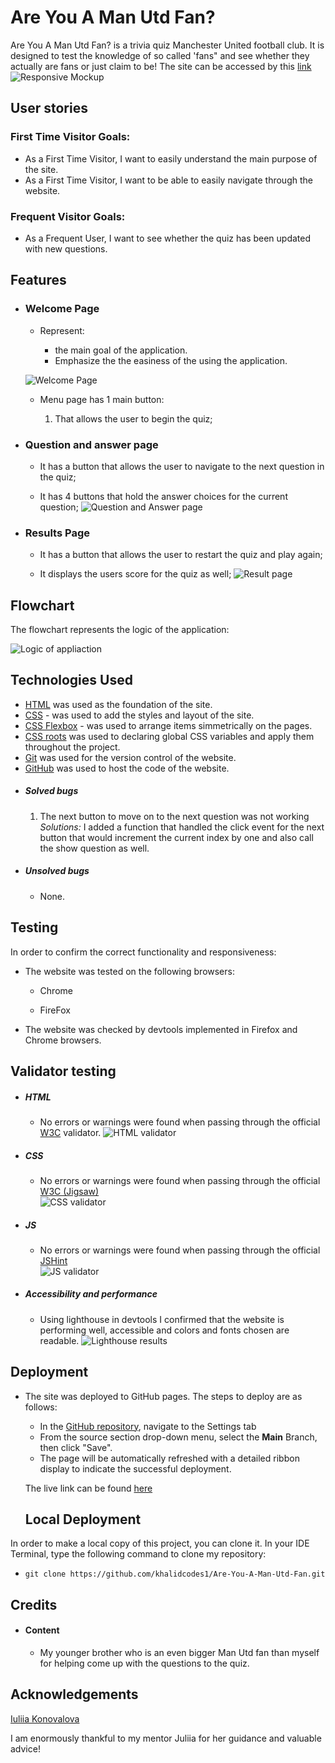 # Are You A Man Utd Fan?

Are You A Man Utd Fan? is a trivia quiz Manchester United football club. It is designed to test the knowledge of so called 'fans" and see whether they actually are fans or just claim to be!
The site can be accessed by this [link](https://khalidcodes1.github.io/Are-You-A-Man-Utd-Fan/)
![Responsive Mockup](documentation/responsive_mockup.png)


## User stories
### First Time Visitor Goals:
* As a First Time Visitor, I want to easily understand the main purpose of the site.
* As a First Time Visitor, I want to be able to easily navigate through the website.
### Frequent Visitor Goals:
* As a Frequent User, I want to see whether the quiz has been updated with new questions.
## Features

+ ### Welcome Page

    - Represent: 

        * the main goal of the application.
        * Emphasize the the easiness of the using the application.

    ![Welcome Page](documentation/welcome_page.png)

    - Menu page has 1 main button:

        1. That allows the user to begin the quiz;

        
+ ### Question and answer page
    - It has a button that allows the user to navigate to the next question in the quiz;

    - It has 4 buttons that hold the answer choices for the current question;
    ![Question and Answer page](documentation/q&a_page.png)

+ ### Results Page
    - It has a button that allows the user to restart the quiz and play again;

    - It displays the users score for the quiz as well;
     ![Result page](documentation/results_page.png)


## Flowchart

The flowchart represents the logic of the application:

  ![Logic of appliaction](documentation/workflow.png)


## Technologies Used

- [HTML](https://developer.mozilla.org/en-US/docs/Web/HTML) was used as the foundation of the site.
- [CSS](https://developer.mozilla.org/en-US/docs/Web/css) - was used to add the styles and layout of the site.
- [CSS Flexbox](https://developer.mozilla.org/en-US/docs/Learn/CSS/CSS_layout/Flexbox) - was used to arrange items simmetrically on the pages.
- [CSS roots](https://developer.mozilla.org/en-US/docs/Web/CSS/:root) was used to declaring global CSS variables and apply them throughout the project. 
- [Git](https://git-scm.com/) was used for the version control of the website.
- [GitHub](https://github.com/) was used to host the code of the website.

+ ##### Solved bugs
    1. The next button to move on to the next question was not working
        *Solutions:* I added a function that handled the click event for the next button that would increment the current index by one and also call the show question as well.
   
+ ##### Unsolved bugs
    - None.


## Testing

In order to confirm the correct functionality and responsiveness:

+ The website was tested on the following browsers:

    - Chrome

    - FireFox


+ The website was checked by devtools implemented in Firefox and Chrome browsers.

## Validator testing
+ ##### HTML
    - No errors or warnings were found when passing through the official [W3C](https://validator.w3.org/) validator.
    ![HTML validator](documentation/w3_validator.png)

+ ##### CSS
    - No errors or warnings were found when passing through the official [W3C (Jigsaw)](https://jigsaw.w3.org/css-validator/#validate_by_uri)    
    ![CSS validator](documentation/w3_validator_css.png)

+ ##### JS
    - No errors or warnings were found when passing through the official [JSHint](https://jshint.com/)  
      ![JS validator](/documentation/jshint_validator.png)

+ ##### Accessibility and performance 
    - Using lighthouse in devtools I confirmed that the website is performing well, accessible and colors and fonts chosen are readable.
    ![Lighthouse results](documentation/lighthouse.png)   

## Deployment

- The site was deployed to GitHub pages. The steps to deploy are as follows: 
  - In the [GitHub repository](https://github.com/iuliiakonovalova.github.io/flash_cards/), navigate to the Settings tab 
  - From the source section drop-down menu, select the **Main** Branch, then click "Save".
  - The page will be automatically refreshed with a detailed ribbon display to indicate the successful deployment.

  The live link can be found [here](https://khalidcodes1.github.io/Are-You-A-Man-Utd-Fan/)

    ## Local Deployment

In order to make a local copy of this project, you can clone it.
In your IDE Terminal, type the following command to clone my repository:

- `git clone https://github.com/khalidcodes1/Are-You-A-Man-Utd-Fan.git`     


## Credits

+ #### Content

  - My younger brother who is an even bigger Man Utd fan than myself for helping come up with the questions to the quiz.


## Acknowledgements

[Iuliia Konovalova](https://github.com/IuliiaKonovalova)

I am enormously thankful to my mentor Juliia for her guidance and valuable advice!  